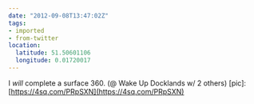```yaml
---
date: "2012-09-08T13:47:02Z"
tags:
- imported
- from-twitter
location:
  latitude: 51.50601106
  longitude: 0.01720017
---
```

I *will* complete a surface 360. \(@ Wake Up Docklands w/ 2 others) \[pic\]: [https://4sq.com/PRpSXN](https://4sq.com/PRpSXN)
